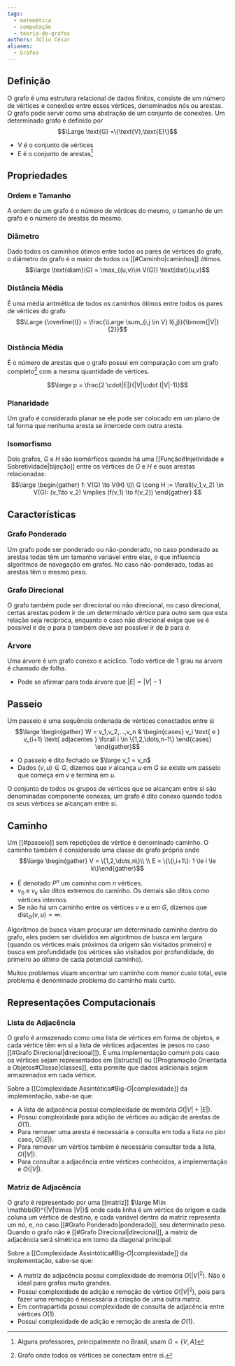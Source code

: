 ```yaml
---
tags:
  - matemática
  - computação
  - teoria-de-grafos
authors: Júlio César
aliases:
  - Grafos
---
```

## Definição

O grafo é uma estrutura relacional de dados finitos, consiste de um número de vértices e conexões entre esses vértices, denominados nós ou arestas. O grafo pode servir como uma abstração de um conjunto de conexões. Um determinado grafo é definido por
$$\Large \text{G} =\{\text{V},\text{E}\}$$
- $\text{V}$ é o conjunto de vértices
- $\text{E}$ é o conjunto de arestas[^1]
## Propriedades

### Ordem e Tamanho
A ordem de um grafo é o número de vértices do mesmo, o tamanho de um grafo é o número de arestas do mesmo. 
### Diâmetro
Dado todos os caminhos ótimos entre todos os pares de vértices do grafo, o diâmetro do grafo é o maior de todos os [[#Caminho|caminhos]] ótimos.
$$\large \text{diam}(G) = \max_{(u,v)\in V(G)} \text{dist}(u,v)$$
### Distância Média
É uma média aritmética de todos os caminhos ótimos entre todos os pares de vértices do grafo
$$\Large {\overline{l}} = \frac{\Large \sum_{i,j \in V} l(i,j)}{\binom{|V|}{2}}$$
### Distância Média
É o número de arestas que o grafo possui em comparação com um grafo completo[^2] com a mesma quantidade de vértices.

$$\large p = \frac{2 \cdot|E|}{|V|\cdot (|V|-1)}$$
### Planaridade
Um grafo é considerado planar se ele pode ser colocado em um plano de tal forma que nenhuma aresta se intercede com outra aresta.

### Isomorfismo
Dois grafos, $G$ e $H$ são isomórficos quando há uma [[Função#Injetividade e Sobretividade|bijeção]] entre os vértices de $G$ e $H$ e suas arestas relacionadas:
$$\large
\begin{gather}
f: V(G) \to V(H) \\\\ G \cong H := \forall(v_1,v_2) \in V(G): (v_1\to v_2) \implies (f(v_1) \to f(v_2))
\end{gather}
$$
## Características
### Grafo Ponderado
Um grafo pode ser ponderado ou não-ponderado, no caso ponderado as arestas todas têm um tamanho variável entre elas, o que influencia algoritmos de navegação em grafos. No caso não-ponderado, todas as arestas têm o mesmo peso.
### Grafo Direcional
O grafo também pode ser direcional ou não direcional, no caso direcional, certas arestas podem ir de um determinado vértice para outro sem que esta relação seja recíproca, enquanto o caso não direcional exige que se é possível ir de $a$ para $b$ também deve ser possível ir de $b$ para $a$.
### Árvore
Uma árvore é um grafo conexo e acíclico. Todo vértice de 1 grau na árvore é chamado de folha. 
- Pode se afirmar para toda árvore que $|E| = |V| - 1$

## Passeio

Um passeio é uma sequência ordenada de vértices conectados entre si
$$\large
\begin{gather}
W = v_1,v_2,...,v_n &
\begin{cases} v_i \text{ e } v_{i+1} \text{ adjacentes } \forall i \in \{1,2,\dots,n-1\} \end{cases}
\end{gather}$$
- O passeio é dito fechado se $\large v_1 = v_n$
- Dados $(v,u) \in G$, dizemos que $v$ alcança $u$ em $G$ se existe um passeio que começa em $v$ e termina em $u$.

O conjunto de todos os grupos de vértices que se alcançam entre si são denominadas componente conexas, um grafo é dito conexo quando todos os seus vértices se alcançam entre si.
## Caminho

Um [[#passeio]] sem repetições de vértice é denominado caminho. O caminho também é considerado uma classe de grafo própria onde
$$\large  \begin{gather} V = \{1,2,\dots,n\}\\ \\ E = \{\{i,i+1\}: 1 \le i \le k\}\end{gather}$$
- É denotado $P^n$ um caminho com $n$ vértices.
- $v_0$ e $v_k$ são ditos extremos do caminho. Os demais são ditos como vértices internos.
- Se não há um caminho entre os vértices $v$ e $u$ em $G$, dizemos que $\text{dist}_G(v,u) = \infty$.

Algoritmos de busca visam procurar um determinado caminho dentro do grafo, eles podem ser divididos em algoritmos de busca em largura (quando os vértices mais próximos da origem são visitados primeiro) e busca em profundidade (os vértices são visitados por profundidade, do primeiro ao último de cada potencial caminho).

Muitos problemas visam encontrar um caminho com menor custo total, este problema é denominado problema do caminho mais curto.
## Representações Computacionais

### Lista de Adjacência
O grafo é armazenado como uma lista de vértices em forma de objetos, e cada vértice têm em si a lista de vértices adjacentes (e pesos no caso [[#Grafo Direcional|direcional]]). É uma implementação comum pois caso os vértices sejam representados em [[structs]] ou [[Programação Orientada a Objetos#Classe|classes]], esta permite que dados adicionais sejam armazenados em cada vértice.

Sobre a [[Complexidade Assintótica#Big-$O$|complexidade]] da implementação, sabe-se que:

- A lista de adjacência possui complexidade de memória $O(|V| + |E|)$.
- Possui complexidade para adição de vértices ou adição de arestas de $O(1)$.
- Para remover uma aresta é necessária a consulta em toda a lista no pior caso, $O(|E|)$.
- Para remover um vértice também é necessário consultar toda a lista, $O(|V|)$.
- Para consultar a adjacência entre vértices conhecidos, a implementação é $O(|V|)$.
### Matriz de Adjacência
O grafo é representado por uma [[matriz]] $\large M\in \mathbb{R}^{|V|\times |V|}$ onde cada linha é um vértice de origem e cada coluna um vértice de destino, e cada variável dentro da matriz representa um nó, e, no caso [[#Grafo Ponderado|ponderado]], seu determinado peso. Quando o grafo não é [[#Grafo Direcional|direcional]], a matriz de adjacência será simétrica em torno da diagonal principal.

Sobre a [[Complexidade Assintótica#Big-$O$|complexidade]] da implementação, sabe-se que:

- A matriz de adjacência possui complexidade de memória $O(|V|^2)$. Não é ideal para grafos muito grandes.
- Possui complexidade de adição e remoção de vértice $O(|V|^2)$, pois para fazer uma remoção é necessária a criação de uma outra matriz.
- Em contrapartida possui complexidade de consulta de adjacência entre vértices $O(1)$.
- Possui complexidade de adição e remoção de aresta de $O(1)$.

[^1]: Alguns professores, principalmente no Brasil, usam $G = \{V,A\}$

[^2]: Grafo onde todos os vértices se conectam entre si.
